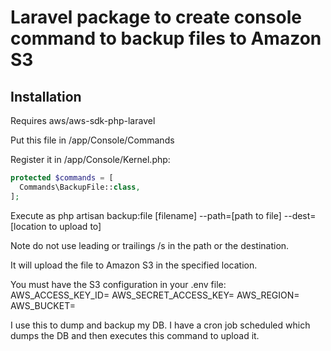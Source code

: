 # Laravel package to create console command to backup files to Amazon S3

## Installation
Requires aws/aws-sdk-php-laravel

Put this file in /app/Console/Commands

Register it in /app/Console/Kernel.php:
```php
protected $commands = [
  Commands\BackupFile::class,
];
```
Execute as php artisan backup:file [filename] --path=[path to file] --dest=[location to upload to] 

Note do not use leading or trailings /s in the path or the destination.

It will upload the file to Amazon S3 in the specified location.

You must have the S3 configuration in your .env file:
AWS_ACCESS_KEY_ID=
AWS_SECRET_ACCESS_KEY=
AWS_REGION=
AWS_BUCKET=

I use this to dump and backup my DB. I have a cron job scheduled which dumps the DB and then executes this command to upload it.

